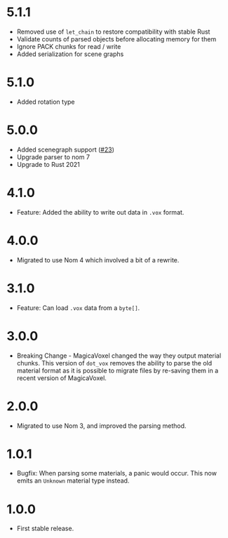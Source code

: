 5.1.1
=====

- Removed use of `let_chain` to restore compatibility with stable Rust
- Validate counts of parsed objects before allocating memory for them
- Ignore PACK chunks for read / write
- Added serialization for scene graphs

5.1.0
=====

- Added rotation type

5.0.0
=====

- Added scenegraph support ([#23](https://github.com/dust-engine/dot_vox/pull/23))
- Upgrade parser to nom 7
- Upgrade to Rust 2021

4.1.0
=====

- Feature: Added the ability to write out data in `.vox` format.

4.0.0
=====

- Migrated to use Nom 4 which involved a bit of a rewrite.

3.1.0
=====

- Feature: Can load `.vox` data from a `byte[]`.

3.0.0
=====

- Breaking Change - MagicaVoxel changed the way they output material chunks.
  This version of `dot_vox` removes the ability to parse the old material format
  as it is possible to migrate files by re-saving them in a recent version of 
  MagicaVoxel.

2.0.0
=====

- Migrated to use Nom 3, and improved the parsing method.

1.0.1
=====

- Bugfix: When parsing some materials, a panic would occur. This now emits an
  `Unknown` material type instead.

1.0.0
=====

- First stable release.
